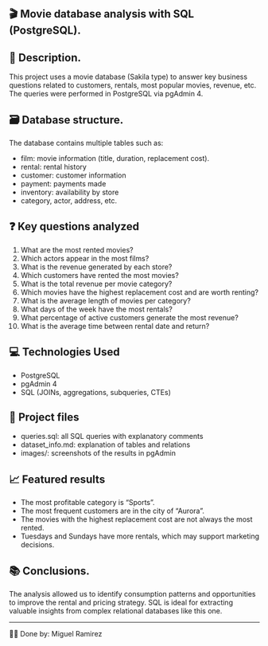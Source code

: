 ## 🎬 Movie database analysis with SQL (PostgreSQL).

## 📌 Description.
This project uses a movie database (Sakila type) to answer key business questions related to customers, rentals, most popular movies, revenue, etc. The queries were performed in PostgreSQL via pgAdmin 4.

## 🗃️ Database structure.
The database contains multiple tables such as:
- film: movie information (title, duration, replacement cost).
- rental: rental history
- customer: customer information
- payment: payments made
- inventory: availability by store
- category, actor, address, etc.

## ❓ Key questions analyzed
1. What are the most rented movies?
2. Which actors appear in the most films?
3. What is the revenue generated by each store?
4. Which customers have rented the most movies?
5. What is the total revenue per movie category?
6. Which movies have the highest replacement cost and are worth renting?
7. What is the average length of movies per category?
8. What days of the week have the most rentals?
9. What percentage of active customers generate the most revenue?
10. What is the average time between rental date and return?

## 💻 Technologies Used
- PostgreSQL
- pgAdmin 4
- SQL (JOINs, aggregations, subqueries, CTEs)

## 📂 Project files
- queries.sql: all SQL queries with explanatory comments
- dataset_info.md: explanation of tables and relations 
- images/: screenshots of the results in pgAdmin 

## 📈 Featured results
- The most profitable category is “Sports”.
- The most frequent customers are in the city of “Aurora”.
- The movies with the highest replacement cost are not always the most rented. 
- Tuesdays and Sundays have more rentals, which may support marketing decisions.

## 📚 Conclusions.
The analysis allowed us to identify consumption patterns and opportunities to improve the rental and pricing strategy. SQL is ideal for extracting valuable insights from complex relational databases like this one.

---

👨‍💻 Done by: Miguel Ramirez